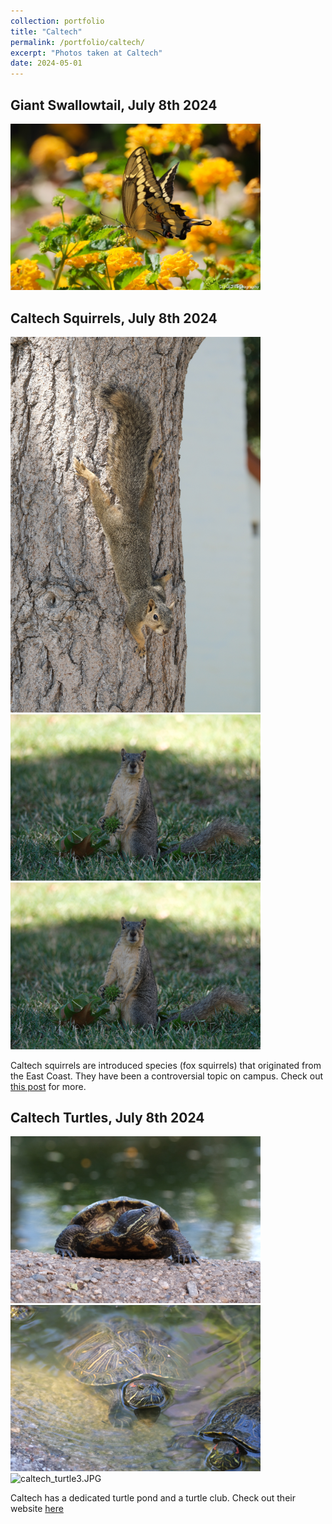 ```yaml
---
collection: portfolio
title: "Caltech"
permalink: /portfolio/caltech/
excerpt: "Photos taken at Caltech"
date: 2024-05-01
---
```




Giant Swallowtail, July 8th 2024
------
<img src="/images/swallowtail.JPG" alt="Giant Swallow Tail" style="width: 400px; height: auto;">


Caltech Squirrels, July 8th 2024
------
<img src="/images/caltech_squirrel1.JPG" alt="caltech_squirrel1.JPG" style="width: 400px; height: auto;">

<img src="/images/Caltech_squirrel2.JPG" alt="Caltech_squirrel2.JPG" style="width: 400px; height: auto;">

<img src="/images/Caltech_squirrel2.JPG" alt="Caltech_squirrel3.JPG" style="width: 400px; height: auto;">

Caltech squirrels are introduced species (fox squirrels) that originated from the East Coast. They have been a controversial topic on campus. Check out [this post](https://tech.caltech.edu/2023/09/censorship-and-squirrels/) for more. 

Caltech Turtles, July 8th 2024
------
<img src="/images/Caltech_turtle1.JPG" alt="Caltech_turtle1.JPG" style="width: 400px; height: auto;">

<img src="/images/Caltech_turtle2.JPG" alt="Caltech_turtle2.JPG" style="width: 400px; height: auto;">

<img src="/images/caltech_turtle3.JPG" alt="caltech_turtle3.JPG" style="width: 400px; height: auto;">

Caltech has a dedicated turtle pond and a turtle club. Check out their website [here](https://turtle.clubs.caltech.edu/faqs)







